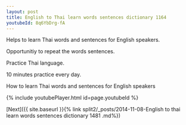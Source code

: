 ```yaml
---
layout: post
title: English to Thai learn words sentences dictionary 1164 
youtubeId: 8q6YbDrg-fA
---
```

 
 
Helps to learn Thai words and sentences for English speakers.

Opportunitiy to repeat the words sentences. 

Practice Thai language. 
 
10 minutes practice every day. 
 
How to learn Thai words and sentences for English speakers 
 
{% include youtubePlayer.html id=page.youtubeId %}
 
 
[Next]({{ site.baseurl }}{% link  split2/_posts/2014-11-08-English to thai learn words sentences dictionary 1481 .md%})
 
